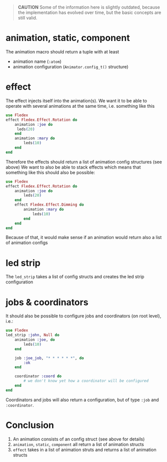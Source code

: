 <!--
Copyright 2023-2024, Matthias Reik <fledex@reik.org>

SPDX-License-Identifier: Apache-2.0
-->

> **CAUTION**
> Some of the information here is slightly outdated, because the implementation has
> evolved over time, but the basic concepts are still valid.

# animation, static, component
The animation macro should return a tuple with at least

* animation name (`:atom`)
* animation configuration (`Animator.config_t()` structure)

# effect
The effect injects itself into the animation(s). We want it to be
able to operate with several animations at the same time, i.e. something like this
```elixir
use Fledex
effect Fledex.Effect.Rotation do
    animation :joe do
     leds(20)
    end
    animation :mary do
        leds(10)
    end
end
```
Therefore the effects should return a list of animation config structures (see above)
We want to also be able to stack effects which means that something like this should
also be possible:
```elixir
use Fledex
effect Fledex.Effect.Rotation do
    animation :joe do
        leds(20)
    end
    effect Fledex.Effect.Dimming do
        animation :mary do
            leds(10)
        end
    end
end
``` 
Because of that, it would make sense if an animation would return
also a list of animation configs

# led strip
The `led_strip` takes a list of config structs and creates the led strip configuration

# jobs & coordinators
It should also be possible to configure jobs and coordinators (on root level), i.e.:
``` elixir
use Fledex
led_strip :john, Null do
    animation :joe, do
        leds(10)
    end

    job :joe_job, "* * * * * *", do
        :ok
    end

    coordinator :coord do
        # we don't know yet how a coordinator will be configured
    end
end
```
Coordinators and jobs will also return a configuration, but of type `:job` and `:coordinator`.

# Conclusion

1. An animation consists of an config struct (see above for details)
2. `animation`, `static`, `component` all return a list of animation structs
3. `effect` takes in a list of animation struts and returns a list of animation structs
